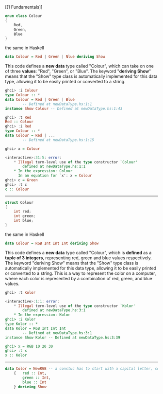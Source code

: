 [[1 Fundamentals]]

```c++
enum class Colour
{
	Red,
	Green,
	Blue
}
```
the same in Haskell
```haskell
data Colour = Red | Green | Nlue deriving Show
```
This code defines a **new data** type called "Colour", which can take on one of three **values**: "Red", "Green", or "Blue". The keyword "**deriving Show**" means that the "Show" type class is automatically implemented for this data type, allowing it to be easily printed or converted to a string.
```haskell
ghci> :i Colour
type Colour :: *
data Colour = Red | Green | Blue
        -- Defined at newDataType.hs:1:1
instance Show Colour -- Defined at newDataType.hs:1:43

ghci> :t Red
Red :: Colour
ghci> :i Red
type Colour :: *
data Colour = Red | ...
        -- Defined at newDataType.hs:1:15

ghci> x = Colour

<interactive>:31:5: error:
    * Illegal term-level use of the type constructor `Colour'
        defined at newDataType.hs:1:1
    * In the expression: Colour
      In an equation for `x': x = Colour
ghci> c = Green
ghci> :t c
c :: Colour
```

-------
```c++
struct Colour
{
	int red;
	int green;
	int blue;
}
```
the same in Haskell
```haskell
data Colour = RGB Int Int Int deriving Show
```
This code defines a **new data** type called "Colour", which is **defined** as a **tuple of 3 integers**, representing red, green and blue values respectively. The keyword "deriving Show" means that the "Show" type class is automatically implemented for this data type, allowing it to be easily printed or converted to a string. This is a way to represent the color on a computer, where each color is represented by a combination of red, green, and blue values.
```haskell
ghci> :t Kolor

<interactive>:1:1: error:
    * Illegal term-level use of the type constructor `Kolor'
        defined at newDataType.hs:3:1
    * In the expression: Kolor
ghci> :i Kolor
type Kolor :: *
data Kolor = RGB Int Int Int
        -- Defined at newDataType.hs:3:1
instance Show Kolor -- Defined at newDataType.hs:3:39

ghci> x = RGB 10 20 30
ghci> :t x
x :: Kolor
```


--------
```haskell
data Color = NewRGB -- a constuc has to start with a capital letter, so NewRGB is correct but newRGB is wrong
    {   red :: Int,
        green :: Int,
        blue :: Int
    } deriving Show
```
















